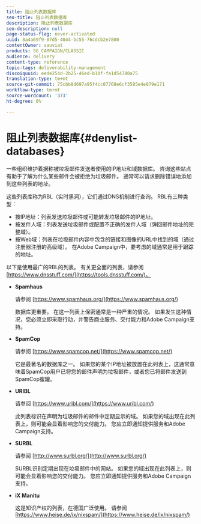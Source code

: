 ```yaml
---
title: 阻止列表数据库
seo-title: 阻止列表数据库
description: 阻止列表数据库
seo-description: null
page-status-flag: never-activated
uuid: 8a4a69f9-87d5-4044-bc55-76cdcb2e7800
contentOwner: sauviat
products: SG_CAMPAIGN/CLASSIC
audience: delivery
content-type: reference
topic-tags: deliverability-management
discoiquuid: eede254d-2b25-46ed-b10f-fa1d54780a75
translation-type: tm+mt
source-git-commit: 75cbb8d697a95f4cc07768e6cf3585e4e079e171
workflow-type: tm+mt
source-wordcount: '373'
ht-degree: 0%

---
```



# 阻止列表数据库{#denylist-databases}

一些组织维护着据称被垃圾邮件发送者使用的IP地址和域数据库。 咨询这些站点有助于了解为什么某些邮件会被拒绝为垃圾邮件。 通常可以请求删除错误地添加到这些列表的地址。

这些列表库称为RBL（实时黑洞），它们通过DNS机制进行查询。 RBL有三种类型：

* 按IP地址：列表发送垃圾邮件或可能转发垃圾邮件的IP地址。
* 按发件人域：列表发送垃圾邮件或配置不正确的发件人域（弹回邮件地址的完整域）。
* 按Web域：列表在垃圾邮件内容中包含的链接和图像的URL中找到的域（通过注册器注册的高级域）。 在Adobe Campaign中，要考虑的域通常是用于跟踪的地址。

以下是使用最广的RBL的列表。 有关更全面的列表，请参阅 [https://www.dnsstuff.com/](https://tools.dnsstuff.com/)。

* **Spamhaus**

   请参阅 [https://www.spamhaus.org/](https://www.spamhaus.org/)

   数据库更重要。 在这一列表上保密通常是一种严重的情况。 如果发生这种情况，您必须立即采取行动，并警告商业服务、交付能力和Adobe Campaign支持。

* **SpamCop**

   请参阅 [https://www.spamcop.net/](https://www.spamcop.net/)

   它是最著名的数据库之一。 如果您的某个IP地址被放置在此列表上，这通常意味着SpamCop用户已将您的邮件声明为垃圾邮件，或者您已将邮件发送到SpamCop蜜罐。

* **URIBL**

   请参阅 [https://www.uribl.com/](https://www.uribl.com/)

   此列表标识在声明为垃圾邮件的邮件中定期显示的域。 如果您的域出现在此列表上，则可能会显着影响您的交付能力。 您应立即通知提供服务和Adobe Campaign支持。

* **SURBL**

   请参阅 [http://www.surbl.org/](http://www.surbl.org/)

   SURBL识别定期出现在垃圾邮件中的网站。 如果您的域出现在此列表上，则可能会显着影响您的交付能力。 您应立即通知提供服务和Adobe Campaign支持。

* **iX Manitu**

   这是知识产权的列表，在德国广泛使用。 请参阅 [https://www.heise.de/ix/nixspam/](https://www.heise.de/ix/nixspam/)

<!--* SORBS

  [https://www.nl.sorbs.net](https://www.nl.sorbs.net) compiles a list of IP addresses that are reputed to be dynamic IP address (i.e. attributed temporarily to ISP subscribers) or "open relay" addresses. Certain domains check whether the IP address of a sender is not listed on this site before accepting email. Checking the IP addresses on this site can prove useful.-->
